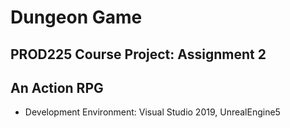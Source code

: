 # Dungeon Game

## PROD225 Course Project: Assignment 2
## An Action RPG

- Development Environment: Visual Studio 2019, UnrealEngine5

